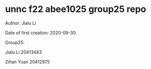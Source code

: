 # unnc f22 abee1025 group25 repo
Author: Jialu Li

Date of first creation: 2020-09-30

Group25:

Jialu Li
20413443

Zihan Yuan
20412975